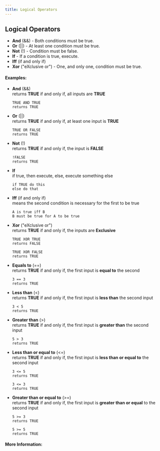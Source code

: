 ```yaml
---
title: Logical Operators
---
```

## Logical Operators

* **And** (&&) - Both conditions must be true.
* **Or** (||) - At least one condition must be true.
* **Not** (!) - Condition must be false.
* **If** - If a condition is true, execute.
* **Iff** (if and only if) 
* **Xor** ("eXclusive or") - One, and only one, condition must be true.

#### Examples:

* **And** (&&)  
   returns **TRUE** if and only if, all inputs are **TRUE**  
   ```
   TRUE AND TRUE  
   returns TRUE
   ```
* **Or** (||)  
   returns **TRUE** if and only if, at least one input is **TRUE**  
   ```
   TRUE OR FALSE  
   returns TRUE  
   ```
* **Not** (!)  
   returns **TRUE** if and only if, the input is **FALSE**  
   ```
   !FALSE  
   returns TRUE  
   ```
* **If**  
   if true, then execute, else, execute something else  
   ```
   if TRUE do this  
   else do that  
   ```
* **Iff** (if and only if)  
   means the second condition is necessary for the first to be true  
   ```
   A is true iff B  
   B must be true for A to be true  
   ```
* **Xor** ("eXclusive or")  
   returns **TRUE** if and only if, the inputs are **Exclusive**  
   ```
   TRUE XOR TRUE  
   returns FALSE  
   
   TRUE XOR FALSE  
   returns TRUE  
   ```
* **Equals to** (==)  
   returns **TRUE** if and only if, the first input is **equal to** the second  
   ```
   3 == 3  
   returns TRUE  
   ```
* **Less than** (<)  
   returns **TRUE** if and only if, the first input is **less than** the second input  
   ```
   3 < 5  
   returns TRUE  
   ```
* **Greater than** (>)  
   returns **TRUE** if and only if, the first input is **greater than** the second input  
   ```
   5 > 3  
   returns TRUE  
   ```
* **Less than or equal to** (<=)  
   returns **TRUE** if and only if, the first input is **less than or equal to** the second input  
   ```
   3 <= 5  
   returns TRUE  
   
   3 <= 3  
   returns TRUE  
   ```
* **Greater than or equal to** (>=)  
   returns **TRUE** if and only if, the first input is **greater than or equal** to the second input  
   ```
   5 >= 3  
   returns TRUE  
   
   5 >= 5  
   returns TRUE  
   ```

#### More Information:
<!-- Please add any articles you think might be helpful to read before writing the article -->
